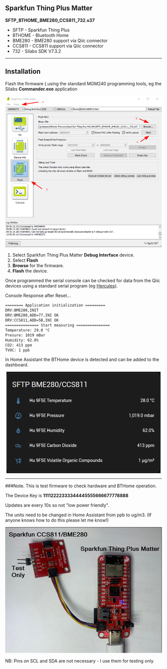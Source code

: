 ## Sparkfun Thing Plus Matter

**SFTP_BTHOME_BME280_CCS811_732.s37**

* SFTP - Sparkfun Thing Plus
* BTHOME - Bluetooth Home
* BME280 - BME280 support via Qiic connector
* CCS811 - CCS811 support via Qiic connector
* 732 - Silabs SDK V7.3.2

---

## Installation

Flash the firmware (.using the standard MGM240 programming tools, eg the Silabs **Commander.exe** application

![Flashing](Images/Flashing.png)

1. Select Sparkfun Thing Plus Matter **Debug Interface** device.
2. Select **Flash**
3. **Browse** for the firmware.
4. **Flash** the device.

Once programmed the serial console can be checked for data from the Qiic devices using a standard serial program (eg [Hercules](https://www.hw-group.com/software/hercules-setup-utility)).

Console Response after Reset...
```
======== Application initialization =========
DRV:BME280,INIT
DRV:BME280,ADD=77,INI OK
DRV:CCS811,ADD=5B,INI OK
=============== Start measuring ===============
Temperature: 29.0 °C
Presure: 1019 mBar
Humidity: 62.0%
CO2: 413 ppm
TVOC: 1 ppb

```

In Home Assistant the BTHome device is detected and can be added to the dashboard.

<div style="text-align: center;">

![HA Dashboard](Images/HA-BTHome-TmpHum.png)

</div>

---

###Note.
This is test firmware to check hardware and BTHome operation.

The Device Key is **11112222333344445555666677778888**

Updates are every 10s so not "low power friendly".

The units need to be changed in Home Assistant from ppb to ug/m3.
(If anyone knows how to do this please let me know!)

![SFTP Setup](Images/SFTP_BME.png)

NB: Pins on SCL and SDA are not necessary - I use them for testing only.